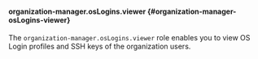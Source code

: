 #### organization-manager.osLogins.viewer {#organization-manager-osLogins-viewer}

The `organization-manager.osLogins.viewer` role enables you to view OS Login profiles and SSH keys of the organization users.